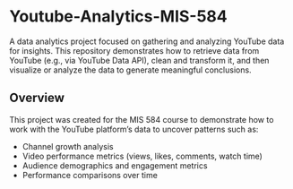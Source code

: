 # Youtube-Analytics-MIS-584
A data analytics project focused on gathering and analyzing YouTube data for insights. This repository demonstrates how to retrieve data from YouTube (e.g., via YouTube Data API), clean and transform it, and then visualize or analyze the data to generate meaningful conclusions.

## Overview
This project was created for the MIS 584 course to demonstrate how to work with the YouTube platform’s data to uncover patterns such as:

- Channel growth analysis
- Video performance metrics (views, likes, comments, watch time)
- Audience demographics and engagement metrics
- Performance comparisons over time
